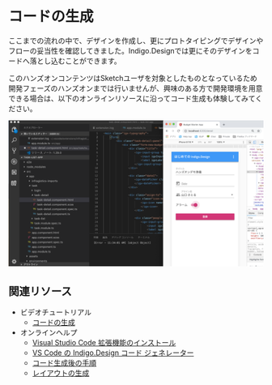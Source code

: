 # コードの生成

ここまでの流れの中で、デザインを作成し、更にプロトタイピングでデザインやフローの妥当性を確認してきました。Indigo.Designでは更にそのデザインをコードへ落とし込むことができます。

このハンズオンコンテンツはSketchユーザを対象としたものとなっているため開発フェーズのハンズオンまでは行いませんが、興味のある方で開発環境を用意できる場合は、以下のオンラインリソースに沿ってコード生成も体験してみてください。

![](assets/09-00.png)

## 関連リソース

- ビデオチュートリアル
  - [コードの生成](https://jp.infragistics.com/products/indigo-design/help/video-tutorials.html)
- オンラインヘルプ
  - [Visual Studio Code 拡張機能のインストール](https://jp.infragistics.com/products/indigo-design/help/codegen/installing-vs-code-extension.html)
  - [VS Code の Indigo.Design コード ジェネレーター](https://jp.infragistics.com/products/indigo-design/help/codegen/vscode-plugin.html)
  - [コード生成後の手順](https://jp.infragistics.com/products/indigo-design/help/codegen/after-codegen.html)
  - [レイアウトの生成](https://jp.infragistics.com/products/indigo-design/help/codegen/layout-codegen.html)